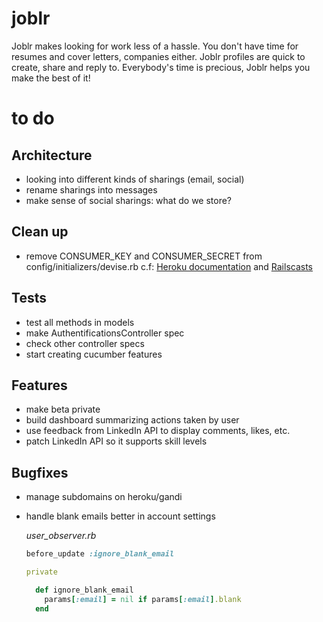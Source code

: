joblr
=====

Joblr makes looking for work less of a hassle.
You don't have time for resumes and cover letters, companies either.
Joblr profiles are quick to create, share and reply to.
Everybody's time is precious, Joblr helps you make the best of it!


to do
=====

Architecture
------------

- looking into different kinds of sharings (email, social)
- rename sharings into messages
- make sense of social sharings: what do we store?

Clean up
--------

- remove CONSUMER_KEY and CONSUMER_SECRET from config/initializers/devise.rb
  c.f: [Heroku documentation](https://devcenter.heroku.com/articles/config-vars) and [Railscasts](http://railscasts.com/episodes/235-devise-and-omniauth-revised)

Tests
-----

- test all methods in models
- make AuthentificationsController spec
- check other controller specs
- start creating cucumber features

Features
--------

- make beta private
- build dashboard summarizing actions taken by user
- use feedback from LinkedIn API to display comments, likes, etc.
- patch LinkedIn API so it supports skill levels


Bugfixes
--------

- manage subdomains on heroku/gandi
- handle blank emails better in account settings

  *user_observer.rb*

  ```ruby
  before_update :ignore_blank_email

  private

    def ignore_blank_email
      params[:email] = nil if params[:email].blank
    end
  ```
